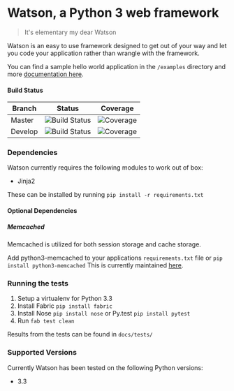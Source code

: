 # Watson, a Python 3 web framework

> It's elementary my dear Watson

Watson is an easy to use framework designed to get out of your way and let you code your application rather than wrangle with the framework.

You can find a sample hello world application in the `/examples` directory and more [documentation here][3].

#### Build Status

Branch | Status | Coverage
------------ | ------------- | ------------- 
Master | ![Build Status](https://api.travis-ci.org/simoncoulton/watson.png?branch=master) | ![Coverage](https://coveralls.io/repos/simoncoulton/watson/badge.png?branch=master)
Develop | ![Build Status](https://api.travis-ci.org/simoncoulton/watson.png?branch=develop) | ![Coverage](https://coveralls.io/repos/simoncoulton/watson/badge.png?branch=develop)


### Dependencies

Watson currently requires the following modules to work out of box:

* Jinja2

These can be installed by running `pip install -r requirements.txt`

#### Optional Dependencies

##### Memcached

Memcached is utilized for both session storage and cache storage.

Add python3-memcached to your applications `requirements.txt` file or `pip install python3-memcached`
This is currently maintained [here][1].

### Running the tests

1. Setup a virtualenv for Python 3.3
2. Install Fabric `pip install fabric` 
3. Install Nose `pip install nose` or Py.test `pip install pytest`
4. Run `fab test clean`

Results from the tests can be found in `docs/tests/`

### Supported Versions
Currently Watson has been tested on the following Python versions:

* 3.3

[1]: http://pypi.python.org/pypi/python3-memcached/
[2]: https://github.com/andymccurdy/redis-py
[3]: http://simoncoulton.github.com/watson

